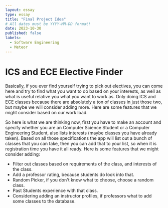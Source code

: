 ```yaml
---
layout: essay
type: essay
title: "Final Project Idea"
# All dates must be YYYY-MM-DD format!
date: 2023-10-30
published: false
labels:
  - Software Engineering
  - Meteor
---
```


# ICS and ECE Elective Finder

Basically, if you ever find yourself trying to pick out electives, you can come here and try to find what you want to do based on your interests, as well as what is useful relative you what you want to work as. Only doing ICS and ECE classes because there are absolutely a ton of classes in just those two, but maybe we will consider adding more. Here are some features that we might consider based on our work load.

So here is what we are thinking now, first you have to make an account and specify whether you are an Computer Science Student or a Computer Engineering Student, also lists interests (maybe classes you have already taken). Based on all those specifications the app will list out a bunch of classes that you can take, then you can add that to your list, so when it is registration time you have it all ready. Here is some features that we might consider adding:

* Filter out classes based on requirements of the class, and interests of the class.
* Add a professor rating, because students do look into that.
* Random Picker, if you don't know what to choose, choose a random class.
* Past Students experience with that class.
* Considering adding an instructor profiles, if professors what to add some classes to the database.